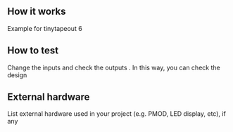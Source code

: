 <!---

This file is used to generate your project datasheet. Please fill in the information below and delete any unused
sections.

You can also include images in this folder and reference them in the markdown. Each image must be less than
512 kb in size, and the combined size of all images must be less than 1 MB.
-->

## How it works

Example for tinytapeout 6

## How to test

Change the inputs and check the outputs . In this way, you can check the design

## External hardware

List external hardware used in your project (e.g. PMOD, LED display, etc), if any
